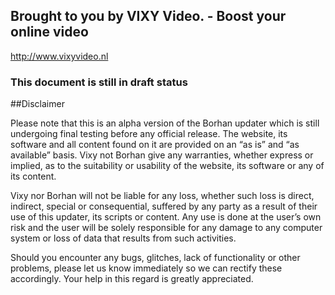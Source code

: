 ## Brought to you by VIXY Video. - Boost your online video
http://www.vixyvideo.nl

### This document is still in draft status

##Disclaimer

Please note that this is an alpha version of the Borhan updater which is
still undergoing final testing before any official release. The
website, its software and all content found on it are provided on an
“as is” and “as available” basis. Vixy not Borhan give any warranties,
whether express or implied, as to the suitability or usability of the
website, its software or any of its content.

Vixy nor Borhan will not be liable for any loss, whether such loss is direct,
indirect, special or consequential, suffered by any party as a result
of their use of this updater, its scripts or content. Any
use is done at the user’s own risk and the user will be solely 
responsible for any damage to any computer system or loss of data 
that results from such activities.

Should you encounter any bugs, glitches, lack of functionality or
other problems, please let us know immediately so we can rectify 
these accordingly. Your help in this regard is greatly appreciated.

